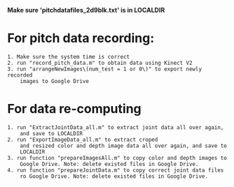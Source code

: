 **Make sure 'pitchdatafiles_2d9blk.txt' is in LOCALDIR**

# For pitch data recording:
    1. Make sure the system time is correct
    2. run "record_pitch_data.m" to obtain data using Kinect V2
    3. run "arrangeNewImages\(num_test = 1 or 0\)" to export newly recorded 
        images to Google Drive

# For data re-computing
    1. run "ExtractJointData_all.m" to extract joint data all over again, 
        and save to LOCALDIR
    2. run "ExportImageData_all.m" to extract croped 
        and resized color and depth image data all over again, and save to 
        LOCALDIR
    3. run function "prepareImagesAll.m" to copy color and depth images to
        Google Drive. Note: delete existed files in Google Drive.
    4. run function "prepareJointData.m" to copy correct joint data files 
        ro Google Drive. Note: delete existed files in Google Drive.